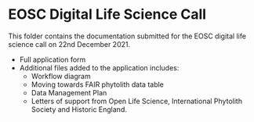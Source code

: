 # EOSC Digital Life Science Call

This folder contains the documentation submitted for the EOSC digital life science call on 22nd December 2021.

* Full application form
* Additional files added to the application includes:
  * Workflow diagram
  * Moving towards FAIR phytolith data table
  * Data Management Plan
  * Letters of support from Open Life Science, International Phytolith Society and Historic England.



